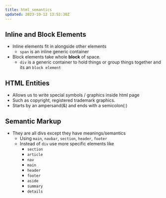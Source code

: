 ```yaml
---
title: html_semantics
updated: 2023-10-12 13:52:30Z
---
```


## Inline and Block Elements

- Inline elements fit in alongside other elements
  - `span` is an inline generic container
- Block elements take whole **block** of space.
  - `div` is a generic container to hold things or group things together and its an `block element`

## HTML Entities

- Allows us to write special symbols / graphics inside html page
- Such as copyright, registered trademark graphics.
- Starts by an ampersand(&) and ends with a semicolon(:)

## Semantic Markup

- They are all divs except they have meanings/semantics
  - Using `main`, `navbar`, `section`, `header`, `footer`
  - Instead of `div` use more specific elements like
    - `section`
    - `article`
    - `nav`
    - `main`
    - `header`
    - `footer`
    - `aside`
    - `summary`
    - `details`